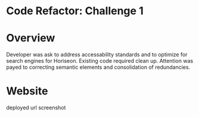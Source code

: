 # Code Refactor: Challenge 1
# Overview
Developer was ask to address accessability standards and to optimize for search engines for Horiseon.  Existing code required clean up. Attention was payed to correcting semantic elements and consolidation of redundancies.
# Website 
deployed url
screenshot

